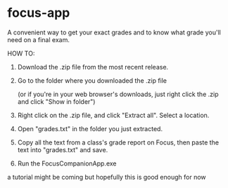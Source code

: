 # focus-app
A convenient way to get your exact grades and to know what grade you'll need on a final exam.


HOW TO:

1. Download the .zip file from the most recent release.

2. Go to the folder where you downloaded the .zip file

   (or if you're in your web browser's downloads, just right click the .zip and click "Show in folder")
   
3. Right click on the .zip file, and click "Extract all". Select a location.

4. Open "grades.txt" in the folder you just extracted.

5. Copy all the text from a class's grade report on Focus, then paste the text into "grades.txt" and save.

6. Run the FocusCompanionApp.exe



a tutorial might be coming but hopefully this is good enough for now
